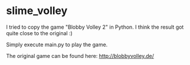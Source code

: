 # slime_volley

I tried to copy the game "Blobby Volley 2" in Python. I think the result got quite close to the original :)

Simply execute main.py to play the game.


The original game can be found here: http://blobbyvolley.de/
